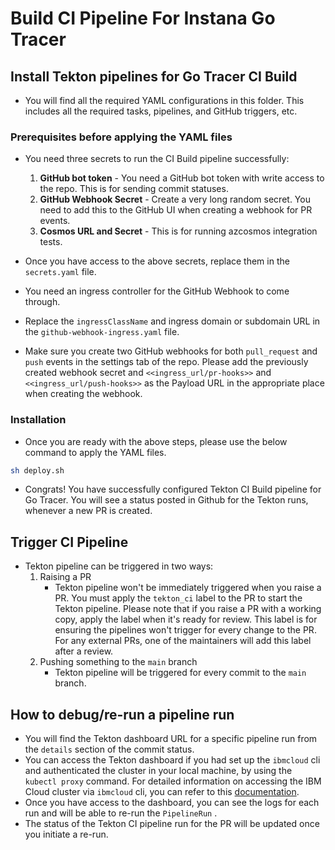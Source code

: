 # Build CI Pipeline For Instana Go Tracer

## Install Tekton pipelines for Go Tracer CI Build

- You will find all the required YAML configurations in this folder. This includes all the required tasks, pipelines, and GitHub triggers, etc.

### Prerequisites before applying the YAML files

- You need three secrets to run the CI Build pipeline successfully:

  1. **GitHub bot token** - You need a GitHub bot token with write access to the repo. This is for sending commit statuses.
  2. **GitHub Webhook Secret** - Create a very long random secret. You need to add this to the GitHub UI when creating a webhook for PR events.
  3. **Cosmos URL and Secret** - This is for running azcosmos integration tests.

- Once you have access to the above secrets, replace them in the `secrets.yaml` file.
- You need an ingress controller for the GitHub Webhook to come through.
- Replace the `ingressClassName` and ingress domain or subdomain URL in the `github-webhook-ingress.yaml` file.
- Make sure you create two GitHub webhooks for both `pull_request` and `push` events in the settings tab of the repo. Please add the previously created webhook secret and `<<ingress_url/pr-hooks>>` and `<<ingress_url/push-hooks>>` as the Payload URL in the appropriate place when creating the webhook.

### Installation

- Once you are ready with the above steps, please use the below command to apply the YAML files.

```sh
sh deploy.sh
```

- Congrats! You have successfully configured Tekton CI Build pipeline for Go Tracer. You will see a status posted in Github for the Tekton runs, whenever a new PR is created.

## Trigger CI Pipeline
- Tekton pipeline can be triggered in two ways:
  1. Raising a PR
     - Tekton pipeline won't be immediately triggered when you raise a PR. You must apply the `tekton_ci` label to the PR to start the Tekton pipeline. Please note that if you raise a PR with a working copy, apply the label when it's ready for review. This label is for ensuring the pipelines won't trigger for every change to the PR. For any external PRs, one of the maintainers will add this label after a review.
  2. Pushing something to the `main` branch
     - Tekton pipeline will be triggered for every commit to the `main` branch.

## How to debug/re-run a pipeline run

- You will find the Tekton dashboard URL for a specific pipeline run from the `details` section of the commit status.
- You can access the Tekton dashboard if you had set up the `ibmcloud` cli and authenticated the cluster in your local machine, by using the `kubectl proxy` command. For detailed information on accessing the IBM Cloud cluster via `ibmcloud` cli, you can refer to this [documentation](https://cloud.ibm.com/docs/containers?topic=containers-access_cluster#access_public_se).
- Once you have access to the dashboard, you can see the logs for each run and will be able to re-run the `PipelineRun` .
- The status of the Tekton CI pipeline run for the PR will be updated once you initiate a re-run.

